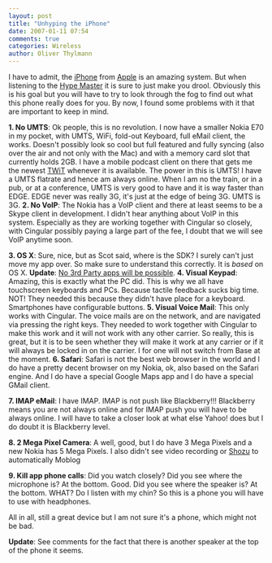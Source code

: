 ```yaml
---
layout: post
title: "Unhyping the iPhone"
date: 2007-01-11 07:54
comments: true
categories: Wireless
author: Oliver Thylmann
---
```







I have to admit, the [iPhone](http://apple.com/iphone/) from [Apple](http://apple.com/) is an amazing system. But when listening to the [Hype Master](http://en.wikipedia.org/wiki/Steve_Jobs) it is sure to just make you drool. Obviously this is his goal but you will have to try to look through the fog to find out what this phone really does for you. By now, I found some problems with it that are important to keep in mind.

**1. No UMTS**: Ok people, this is no revolution. I now have a smaller Nokia E70 in my pocket, with UMTS, WiFi, fold-out Keyboard, full eMail client, the works. Doesn't possibly look so cool but full featured and fully syncing (also over the air and not only with the Mac) and with a memory card slot that currently holds  2GB. I have a mobile podcast client on there that gets me the newest [TWiT](http://twit.tv) whenever it is available. The power in this is UMTS! I have a UMTS flatrate and hence am always online. When I am no the train, or in a pub, or at a conference, UMTS is very good to have and it is way faster than EDGE. EDGE never was really 3G, it's just at the edge of being 3G. UMTS is 3G.
**2. No VoIP**: The Nokia has a VoIP client and there at least seems to be a Skype client in development. I didn't hear anything about VoIP in this system. Especially as they are working together with Cingular so closely, with Cingular possibly paying a large part of the fee, I doubt that we will see VoIP anytime soon.

**3. OS X**: Sure, nice, but as Scot said, where is the SDK? I surely can't just move my app over. So make sure to understand this correctly. It is _based_ on OS X. **Update**: [No 3rd Party apps will be possible](http://www.tuaw.com/2007/01/10/apple-vps-confirm-no-3rd-party-iphone-apps/).
**4. Visual Keypad**: Amazing, this is exactly what the PC did. This is why we all have touchscreen keyboards and PCs. Because tactile feedback sucks big time. NOT! They needed this because they didn't have place for a keyboard. Smartphones have configurable buttons.
**5. Visual Voice Mail**: This only works with Cingular. The voice mails are on the network, and are navigated via pressing the right keys. They needed to work together with Cingular to make this work and it will not work with any other carrier. So really, this is great, but it is to be seen whether they will make it work at any carrier or if it will always be locked in on the carrier. I for one will not switch from Base at the moment.
**6. Safari**: Safari is not the best web browser in the world and I do have a pretty decent browser on my Nokia, ok, also based on the Safari engine. And I do have a special Google Maps app and I do have a special GMail client.

**7. IMAP eMail**: I have IMAP. IMAP is not push like Blackberry!!! Blackberry means you are not always online and for IMAP push you will have to be always online. I will have to take a closer look at what else Yahoo! does but I do doubt it is Blackberry level.

**8. 2 Mega Pixel Camera**: A well, good, but I do have 3 Mega Pixels and a new Nokia has 5 Mega Pixels. I also didn't see video recording or [Shozu](http://shozu.com/) to automatically Moblog

**9. Kill app phone calls**: Did you watch closely? Did you see where the microphone is? At the bottom. Good. Did you see where the speaker is? At the bottom. WHAT? Do I listen with my chin? So this is a phone you will have to use with headphones.

All in all, still a great device but I am not sure it's a phone, which might not be bad.

**Update**: See comments for the fact that there is another speaker at the top of the phone it seems.


